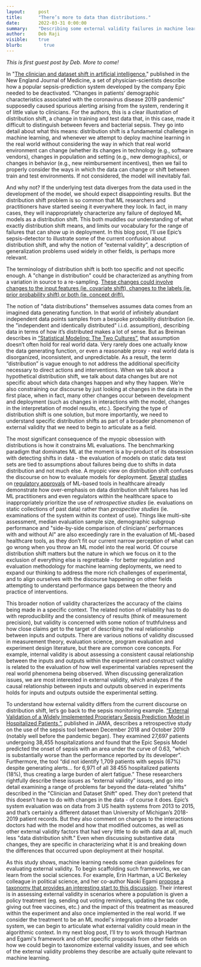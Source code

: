 ```yaml
---
layout:     post
title:      "There’s more to data than distributions."
date:       2022-03-31 0:00:00
summary:    "Describing some external validity failures in machine learning and how they are a step beyond distribution shift."
author:     Deb Raji
visible:    true
blurb: 		  true
---
```


*This is first guest post by Deb. More to come!*

In "[The clinician and dataset shift in artificial intelligence](https://www.nejm.org/doi/full/10.1056/NEJMc2104626)," published in the New England Journal of Medicine, a set of physician-scientists describe how a popular sepsis-prediction system developed by the company Epic needed to be deactivated. “Changes in patients’ demographic characteristics associated with the coronavirus disease 2019 pandemic” supposedly caused spurious alerting arising from the system, rendering it of little value to clinicians. For the authors, this is a clear illustration of distribution shift, a change in training and test data that, in this case, made it difficult to distinguish between fevers and bacterial sepsis. They go into detail about what this means: distribution shift is a fundamental challenge in machine learning, and whenever we attempt to deploy machine learning in the real world without considering the way in which that real world environment can change (whether its changes in technology (e.g., software vendors), changes in population and setting (e.g., new demographics), or changes in behavior (e.g., new reimbursement incentives), then we fail to properly consider the ways in which the data can change or shift between train and test environments. If not considered, the model will inevitably fail.

And why not? If the underlying test data diverges from the data used in the development of the model, we should expect disappointing results. But the distribution shift problem is so common that ML researchers and practitioners have started seeing it everywhere they look. In fact, in many cases, they will inappropriately characterize any failure of deployed ML models as a distribution shift. This both muddles our understanding of what exactly distribution shift means, and limits our vocabulary for the range of failures that can show up in deployment. In this blog post, I’ll use Epic’s sepsis-detector to illustrate some of the current confusion about distribution shift, and why the notion of “external validity”, a description of generalization problems used widely in other fields, is perhaps more relevant.

The terminology of distribution shift is both too specific and not specific enough. A "change in distribution" could be characterized as anything from a variation in source to a re-sampling. [These changes could involve changes to the input features (ie. covariate shift), changes to the labels (ie. prior probability shift) or both (ie. concept drift).](https://rtg.cis.upenn.edu/cis700-2019/papers/dataset-shift/dataset-shift-terminology.pdf)

The notion of "data distributions" themselves assumes data comes from an imagined data generating function. In that world of infinitely abundant independent data points samples from a bespoke probability distribution (ie. the "independent and identically distributed" i.i.d. assumption), describing data in terms of how it’s distributed makes a lot of sense. But as Breiman describes in [“Statistical Modeling: The Two Cultures”](http://www2.math.uu.se/~thulin/mm/breiman.pdf), that assumption doesn’t often hold for real world data. Very rarely does one actually know the data generating function, or even a reasonable proxy - real world data is disorganized, inconsistent, and unpredictable. As a result, the term “distribution” is vague enough to not address the additional specificity necessary to direct actions and interventions. When we talk about a hypothetical distribution shift, we talk about data changes but are not specific about which data changes happen and why they happen. We’re also constraining our discourse by just looking at changes in the data in the first place, when in fact, many other changes occur between development and deployment (such as changes in interactions with the model, changes in the interpretation of model results, etc.). Specifying the type of distribution shift is one solution, but more importantly, we need to understand specific distribution shifts as part of a broader phenomenon of external validity that we need to begin to articulate as a field.

The most significant consequence of the myopic obsession with distributions is how it constrains ML evaluations. The benchmarking paradigm that dominates ML at the moment is a by-product of its obsession with detecting shifts in data - the evaluation of models on static data test sets are tied to assumptions about failures being due to shifts in data distribution and not much else. A myopic view on distribution shift confuses the discourse on how to evaluate models for deployment. [Several](https://www.nature.com/articles/s41591-021-01312-x) [studies](https://www.bmj.com/content/374/bmj.n1872) on [regulatory approvals](https://www.nature.com/articles/s41746-020-00324-0) of ML-based tools in healthcare already demonstrate how over-emphasis on data distribution shift failures has led ML practitioners and even regulators within the healthcare space to inappropriately prioritize the use of *retrospective studies* (ie. evaluations on static collections of past data) rather than *prospective studies* (ie. examinations of the system within its context of use). Things like multi-site assessment, median evaluation sample size, demographic subgroup performance and
"side-by-side comparison of clinicians’ performances with and without AI" are also exceedingly rare in the evaluation of ML-based healthcare tools, as they don’t fit our current narrow perception of what can go wrong when you throw an ML model into the real world. Of course distribution shift matters but the nature in which we focus on it to the exclusion of everything else is regrettable - for better regulation and evaluation methodology for machine learning deployments, we need to expand our thinking to address the more rich challenges of experimental, and to align ourselves with the discourse happening on other fields attempting to understand performance gaps between the theory and practice of interventions.

This broader notion of validity characterizes the accuracy of the claims being made in a specific context. The related notion of reliability has to do with reproducibility and the consistency of results (think of measurement precision), but validity is concerned with some notion of truthfulness and how close claims get to the target of describing the real relationship between inputs and outputs. There are various notions of validity discussed in measurement theory, evaluation science, program evaluation and experiment design literature, but there are common core concepts. For example, internal validity is about assessing a consistent causal relationship between the inputs and outputs within the experiment and construct validity is related to the evaluation of how well experimental variables represent the real world phenomena being observed. When discussing generalization issues, we are most interested in external validity, which analyzes if  the causal relationship between inputs and outputs observed in experiments holds for inputs and outputs outside the experimental setting.

To understand how external validity differs from the current discourse on distribution shift, let’s go back to the sepsis monitoring example. [“External Validation of a Widely Implemented Proprietary Sepsis Prediction Model in Hospitalized Patients,”](https://jamanetwork.com/journals/jamainternalmedicine/article-abstract/2781307), published in JAMA, describes a retrospective study on the use of the sepsis tool between December 2018 and October 2019 (notably well before the pandemic began). They examined 27,697 patients undergoing 38,455 hospitalizations and found that the Epic Sepsis Model predicted the onset of sepsis with an area under the curve of 0.63, “which is substantially worse than the performance reported by its developer”. Furthermore, the tool “did not identify 1,709 patients with sepsis (67%) despite generating alerts… for 6,971 of all 38 455 hospitalized patients (18%), thus creating a large burden of alert fatigue.” These researchers rightfully describe these issues as “external validity” issues, and go into detail examining a range of problems far beyond the data-related “shifts” described in the "Clinician and Dataset Shift" oped. They don’t pretend that this doesn’t have to do with changes in the data - of course it does. Epic’s system evaluation was on data from 3 US health systems from 2013 to 2015, and that’s certainly a different dataset than University of Michigan’s 2018-2019 patient records. But they also comment on changes to the interactions doctors had with the model and how that modified outcomes, as well as other external validity factors that had very little to do with data at all, much less "data distribution shift." Even when discussing substantive data changes, they are specific in characterizing what it is and breaking down the differences that occurred upon deployment at their hospital.

As this study shows, machine learning needs some clean guidelines for evaluating external validity.
To begin scaffolding such frameworks, we can learn from the social sciences. For example, Erin Hartman, a UC Berkeley colleague in political science, and her co-author Naoki Egami [propose a taxonomy that provides an interesting start to this discussion](https://erinhartman.com/publication/elements/). Their interest is in assessing external validity in scenarios where a population is given a policy treatment (eg. sending out voting reminders, updating the tax code, giving out free vaccines, etc.) and the impact of this treatment as measured within the experiment and also once implemented in the real world. If we consider the treatment to be an ML model's integration into a broader system, we can begin to articulate what external validity could mean in the algorithmic context.  In my next blog post, I’ll try to work through Hartman and Egami's framework and other specific proposals from other fields on how we could begin to taxonomize external validity issues, and see which of the external validity problems they describe are actually quite relevant to machine learning.
